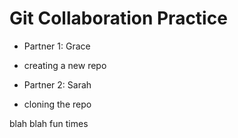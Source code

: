 # Git Collaboration Practice

- Partner 1: Grace
 - creating a new repo

- Partner 2: Sarah
 - cloning the repo

 blah blah fun times